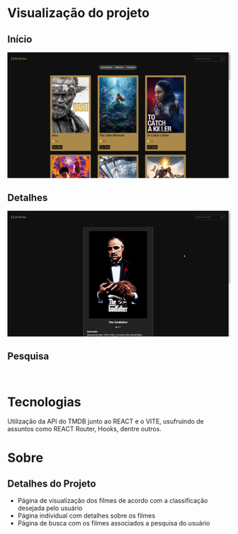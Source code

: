 # Visualização do projeto

## Início

<p align="center">
 <img src="BCFilm/src/images/to_readme/img_home.PNG" alt="" width="700px">
</p>

## Detalhes

<p align="center">
 <img src="BCFilm/src/images/to_readme/detalhes.gif" alt="" width="700px">
</p>

## Pesquisa

<p align="center">
 <img src="BCFilm/src/images/to_readme/pesquisa.gif" alt="" width="700px">
</p>

# Tecnologias

Utilização da API do TMDB junto ao REACT e o VITE, usufruindo de assuntos como REACT Router, Hooks, dentre outros.

# Sobre

## Detalhes do Projeto
- Página de visualização dos filmes de acordo com a classificação desejada pelo usuário
- Página individual com detalhes sobre os filmes
- Página de busca com os filmes associados a pesquisa do usuário
